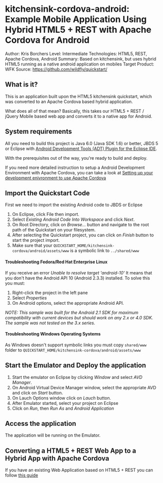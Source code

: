 kitchensink-cordova-android: Example Mobile Application Using Hybrid HTML5 + REST with Apache Cordova for Android
===================================================================================================================
Author: Kris Borchers
Level: Intermediate
Technologies: HTML5, REST, Apache Cordova, Android
Summary: Based on kitchensink, but uses hybrid HTML5 running as a native android application on mobiles
Target Product: WFK
Source: <https://github.com/wildfly/quickstart/>

What is it?
-----------

This is an application built upon the HTML5 kitchensink quickstart, which was converted to an Apache Cordova based hybrid application.

What does all of that mean? Basically, this takes our HTML5 + REST / jQuery Mobile based web app and converts it to a native app for Android. 

System requirements
-------------------

All you need to build this project is Java 6.0 (Java SDK 1.6) or better, JBDS 5 or Eclipse with [Android Development Tools (ADT) Plugin for the Eclipse IDE](http://developer.android.com/tools/sdk/eclipse-adt.html).

With the prerequisites out of the way, you're ready to build and deploy.

If you need more detailed instruction to setup a Android Development Environment with Apache Cordova, you can take a look at [Setting up your development enivronment to use Apache Cordova](http://aerogear.org/docs/guides/CordovaSetup/)

Import the Quickstart Code
---------------------------

First we need to import the existing Android code to JBDS or Eclipse

1. On Eclipse, click File then import.
2. Select *Existing Android Code Into Workspace* and click *Next*.
3. On Root Directory, click on *Browse...* button and navigate to the root path of the Quickstart on your filesystem.
4. After selecting the Quickstart project, you can click on *Finish* button to start the project import.
5. Make sure that your `QUICKSTART_HOME/kitchensink-cordova/android/assets/www` is a symbolic link to `../shared/www`


#### Troubleshooting Fedora/Red Hat Enterprise Linux

If you receive an error _Unable to resolve target 'android-10'_ It means that you don't have the Android API 10 (Android 2.3.3) installed. To solve this you must:

1. Right-click the project in the left pane
2. Select *Properties*
3. On Android options, select the appropriate Android API.

_NOTE: This sample was built for the Android 2.1 SDK for maximum compatibility with current devices but should work on any 2.x or 4.0 SDK. The sample was not tested on the 3.x series._

#### Troubleshooting Windows Operating Systems

As Windows doesn't support symbolic links you must copy `shared/www` folder to `QUICKSTART_HOME/kitchensink-cordova/android/assets/www`


Start the Emulator and Deploy the application
--------------------------------------------

1. Start the emulator on Eclipse by clicking *Window* and select *AVD Manager*.
2. On Android Virtual Device Manager window, select the appropriate AVD and click on *Start* button.
3. On Lauch Options window click on *Lauch* button.
4. After Emulator started, select your project on Eclipse
5. Click on *Run*, then *Run As* and *Android Application*

Access the application
---------------------

The application will be running on the Emulator.

Converting a HTML5 + REST Web App to a Hybrid App with Apache Cordova
--------------------------------------------------------------------------------

If you have an existing Web Application based on HTML5 + REST you can follow [this guide](http://aerogear.org/docs/guides/HTML5ToHybridWithCordova)



